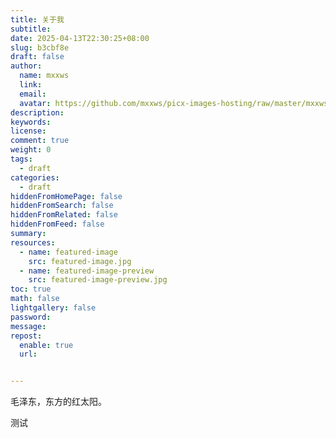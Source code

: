 ```yaml
---
title: 关于我
subtitle:
date: 2025-04-13T22:30:25+08:00
slug: b3cbf8e
draft: false
author:
  name: mxxws
  link:
  email:
  avatar: https://github.com/mxxws/picx-images-hosting/raw/master/mxxws-avatar.2ks3sf9q4a.webp
description:
keywords:
license:
comment: true
weight: 0
tags:
  - draft
categories:
  - draft
hiddenFromHomePage: false
hiddenFromSearch: false
hiddenFromRelated: false
hiddenFromFeed: false
summary:
resources:
  - name: featured-image
    src: featured-image.jpg
  - name: featured-image-preview
    src: featured-image-preview.jpg
toc: true
math: false
lightgallery: false
password:
message:
repost:
  enable: true
  url:


---
```


<!--more-->


毛泽东，东方的红太阳。


测试